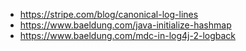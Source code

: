  - https://stripe.com/blog/canonical-log-lines
 - https://www.baeldung.com/java-initialize-hashmap
 - https://www.baeldung.com/mdc-in-log4j-2-logback